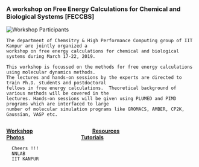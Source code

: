 ### A workshop on Free Energy Calculations for Chemical and Biological Systems [FECCBS]

![Workshop Participants](https://lh3.googleusercontent.com/SRr33JRsxOeRJmmMzxd1aRGZkllpqEztj0bS4EZp9FLjR4rsecfYrz2IqlcM09rPkOY_CTGslMIWB2leSy-5cfCafezg-O1U5Foz3SDeJbw7-Fxa5Y8WSyzOAVgbDDPAhMT3CPwxNJ-wJgmlhD9JFfdNj2fAquQEJTJbNYET8aNpWYiK9WZVqqVZVnXuT6ENGSDmSQTXeqkfWwLNcgpkk_Ogaxm_WDdRYBxfzRMz7U9n7thb0zd29s8Mv2KSj9zDHXyQ3ZktPiMhPEzkhe2ND5pQJx4BU4L3GCPFjU3M22jys0QlBS1XaBSnC5ujbmxXas5dw7rHO0oyGGjbNUKY6iZqel9p0rnmRi4QJ0aPbuVfiBCWb8R_86qPxh_Huv1WT9fp3ChaZndmtIcWUtm2qmdwyOQlj_qIeCNnMrX3UsKlOTHiYQd6EhERN1EDqxAZIZOQARs61GFTXGTsXna_9cTytO27avTKV_VcOft6E-BEVl-lefZrB0YZyNShIxUI-jMvIk1sv9FtKCQwQV6laC1NVxt-bZIid0r-9CD7OgeiZmKEMom8lTSvd-oMgDr_z4wzXGQFctGvx5vL37LmX952sGiFBgQfN-yA22KS1n80VZbgS8TtOXVe2_i_pe4q060r28OAUAv2-gyfr319-eXloy5ZP-J9VrhgifcirB15qEcoYg4TiUKa4yhU6ERN3iEZNBWpwy_NZqp5HD_-z0k=w1983-h823-no)


```
The department of Chemsitry & High Performance Computing group of IIT Kanpur are jointly organized a 
workshop on free energy calculations for chemical and biological systems during March 17-22, 2019.
    
This workshop is focussed on the methods for free energy calculations using molecular dynamics methods.
The lectures and hands-on sessions by the experts are directed to train Ph.D. students and postdoctoral 
fellows in free energy calculations.  Theoretical background of various methods will be covered in the 
lectures. Hands-on sessions will be given using PLUMED and PIMD programs which are interfaced to large 
number of molecular simulation programs like GROMACS, AMBER, CP2K, Gaussian, VASP etc.
    
```   


[**Workshop**](https://sites.google.com/view/freeenergy-chembio/home)`                      `[**Resources**](https://sites.google.com/view/freeenergy-chembio/resources)`                       `[**Photos**](https://photos.google.com/share/AF1QipO1mvbBSyV_jFhgwfcvBfGRBqRo9rZLLJHc7o8PhSLkcri3bXAsiFLb6UrnTNBFjg?key=N2lnaVIyX1RWMDVqSkpvMHlvSmctMjkyTnZCNGln)`                     `[**Tutorials**](https://sites.google.com/view/the-nnn-group/tutorials)
 
 
 
      Cheers !!!
      NNLAB
      IIT KANPUR
